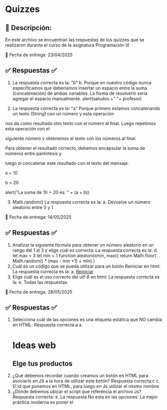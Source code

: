 #  Quizzes 

## 📝 Descripción:
En este archivo se encuentran las respuestas de los quizzes que se realizaron durante el curso de la asignatura Programación III

📅 Fecha de entrega: 23/04/2025

## ✅ Respuestas ✅
1) La respuesta correcta es la: "b"
b. Porque en nuestro código nunca especificamos que deberíamos insertar un espacio entre la suma 
(concatenación) de ambas variables. La forma de resolverlo sería agregar el espacio manualmente.
alert(saludos +" "+ profesor)

2) La respuesta correcta es la: "a"
 Porque primero estamos concatenando un texto (String) con un número y esta operación

nos da como resultado otro texto con el número al final. Luego repetimos esta operación con el

siguiente número y obtenemos el texto con los números al final.

Para obtener el resultado correcto, debemos encapsular la suma de números entre paréntesis y 

luego sí concatenar este resultado con el texto del mensaje.

a = 10

b = 20

alert("La suma de 10 + 20 es: " + (a + b))

3) Math.random()
La respuesta correcta es la:
a. Devuelve un número aleatorio entre 0 y 1

📅 Fecha de entrega: 14/05/2025

## ✅ Respuestas ✅

1) Analizar la siguiente fórmula para obtener un número aleatorio en un rango del 1 al 3 y elige cuál es correcta:
La respuesta correcta es la:
    d.
    let max = 3
    let min = 1
    function aleatorio(min, max){
    return Math.floor( Math.random() * (max - min +1) + min)
}
2) Cuál es un código que se pueda utilizar para un botón Reiniciar en html:
La respuesta correcta es la:
    a. <a href="JavaScript:document.location.reload();">Reiniciar</a>
3) Elige cuál es el uso correcto del utf-8 en html:
La respuesta correcta es la:
    e. Todas las respuestas


📅 Fecha de entrega: 28/05/2025

## ✅ Respuestas ✅

1) Selecciona cuál de las opciones es una etiqueta estática que NO cambia en HTML: Respuesta correcta:a
a.  <title>Tu Gran sitio Web</title>
     </head>
    <body>
        <h1>Ideas web</h1>
        <section id="seleccionar-producto">
            <h2>Elge tus productos</h2>
2) ¿Qué debemos recordar cuando creamos un botón en HTML para asociarlo en JS a la hora de utilizar este botón? Respuesta correcta:c
c. El id que ponemos en HTML, para luego en Js utilizar el mismo nombre
3) ¿Dónde debemos ubicar el script que referencia el archivo Js? Respuesta correcta:
e. La respuesta No esta en las opciones: La mejor práctica moderna es poner el <script> al final del <body>.
